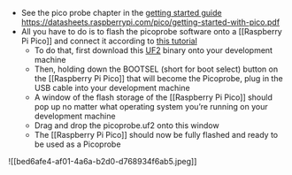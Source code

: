 -  See the pico probe chapter in the [getting started guide ]()https://datasheets.raspberrypi.com/pico/getting-started-with-pico.pdf 
- All you have to do is to flash the picoprobe software onto a [[Raspberry Pi Pico]] and connect it according to [this tutorial](https://www.digikey.de/de/maker/projects/raspberry-pi-pico-and-rp2040-cc-part-2-debugging-with-vs-code/470abc7efb07432b82c95f6f67f184c0)
	- To do that, first download this [UF2](https://datasheets.raspberrypi.org/soft/picoprobe.uf2) binary onto your development machine
	- Then, holding down the BOOTSEL (short for boot select) button on the [[Raspberry Pi Pico]] that will become the Picoprobe, plug in the USB cable into your development machine
	- A window of the flash storage of the [[Raspberry Pi Pico]] should pop up no matter what operating system you’re running on your development machine
	- Drag and drop the picoprobe.uf2 onto this window
	- The [[Raspberry Pi Pico]] should now be fully flashed and ready to be used as a Picoprobe

![[bed6afe4-af01-4a6a-b2d0-d768934f6ab5.jpeg]]